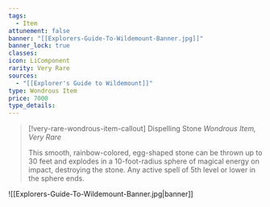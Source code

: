 ```yaml
---
tags:
  - Item
attunement: false
banner: "[[Explorers-Guide-To-Wildemount-Banner.jpg]]"
banner_lock: true
classes: 
icon: LiComponent
rarity: Very Rare
sources:
  - "[[Explorer's Guide to Wildemount]]"
type: Wondrous Item
price: 7000
type_details: 
---
```

>[!very-rare-wondrous-item-callout] Dispelling Stone
>*Wondrous Item, Very Rare*
>
>This smooth, rainbow-colored, egg-shaped stone can be thrown up to 30 feet and explodes in a 10-foot-radius sphere of magical energy on impact, destroying the stone. Any active spell of 5th level or lower in the sphere ends.

![[Explorers-Guide-To-Wildemount-Banner.jpg|banner]]
